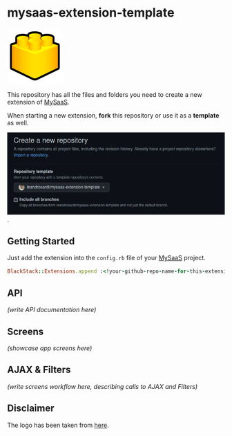 # mysaas-extension-template

![logo](./public/%3C!your-github-repo-name-for-this-extension!%3E/images/logo.png)

This repository has all the files and folders you need to create a new extension of [MySaaS](https://github.com/leandrosardi/mysaas). 

When starting a new extension, **fork** this repository or use it as a **template** as well.

![Using this as a template for your repository](./screenshot1.png).

<!extension-description-here!>

## Getting Started

Just add the extension into the `config.rb` file of your [MySaaS](https://github.com/leandrosardi/mysaas) project.

```ruby
BlackStack::Extensions.append :<!your-github-repo-name-for-this-extension!>
```

## API

_(write API documentation here)_

## Screens

_(showcase app screens here)_

## AJAX & Filters

_(write screens workflow here, describing calls to AJAX and Filters)_

## Disclaimer

The logo has been taken from [here](https://icons8.com/icon/ay4lYdOUt1Vd/geometric-figures).